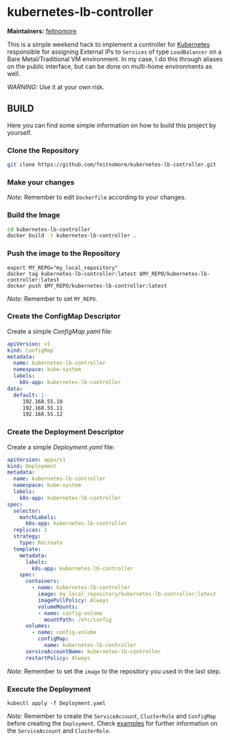 # kubernetes-lb-controller


**Maintainers:** [feitnomore](https://github.com/feitnomore/)

This is a simple weekend hack to implement a controller for [Kubernetes](https://kubernetes.io) responsible for assigning External IPs to `Services` of type `LoadBalancer` on a Bare Metal/Traditional VM environment.
In my case, I do this through aliases on the public interface, but can be done on multi-home environments as well.

*WARNING:* Use it at your own risk.

## BUILD

Here you can find some simple information on how to build this project by yourself.

### Clone the Repository
```sh
git clone https://github.com/feitnomore/kubernetes-lb-controller.git
```

### Make your changes

*Note:* Remember to edit `Dockerfile` according to your changes. 

### Build the Image
```sh
cd kubernetes-lb-controller
docker build -t kubernetes-lb-controller .
```

### Push the image to the Repository
````
export MY_REPO="my_local_repository"
docker tag kubernetes-lb-controller:latest $MY_REPO/kubernetes-lb-controller:latest
docker push $MY_REPO/kubernetes-lb-controller:latest
````
*Note:* Remember to set `MY_REPO`.  

### Create the ConfigMap Descriptor
Create a simple *ConfigMap.yaml* file:
```yaml
apiVersion: v1
kind: ConfigMap
metadata:
  name: kubernetes-lb-controller 
  namespace: kube-system
  labels:
    k8s-app: kubernetes-lb-controller
data:
  default: |-
     192.168.55.10
     192.168.55.11
     192.168.55.12
```

### Create the Deployment Descriptor
Create a simple *Deployment.yaml* file:  
```yaml
apiVersion: apps/v1
kind: Deployment
metadata:
  name: kubernetes-lb-controller
  namespace: kube-system
  labels:
    k8s-app: kubernetes-lb-controller
spec:
  selector:
    matchLabels:
      k8s-app: kubernetes-lb-controller
  replicas: 1
  strategy:
    type: Recreate
  template:
    metadata:
      labels:
        k8s-app: kubernetes-lb-controller
    spec:
      containers:
        - name: kubernetes-lb-controller
          image: my_local_repository/kubernetes-lb-controller:latest
          imagePullPolicy: Always
          volumeMounts:
          - name: config-volume
            mountPath: /etc/config
      volumes:
        - name: config-volume
          configMap:
            name: kubernetes-lb-controller
      serviceAccountName: kubernetes-lb-controller
      restartPolicy: Always
```
*Note:* Remember to set the `image` to the repository you used in the last step.   

### Execute the Deployment
````
kubectl apply -f Deployment.yaml
````

*Note:* Remember to create the `ServiceAccount`, `ClusterRole` and `ConfigMap` before creating the `Deployment`. Check [examples](https://github.com/feitnomore/kubernetes-lb-controller/tree/master/examples) for further information on the `ServiceAccount` and `ClusterRole`.
